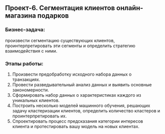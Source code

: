 ## Проект-6. Сегментация клиентов онлайн-магазина подарков
### Бизнес-задача:
произвести сегментацию существующих клиентов, проинтерпретировать эти сегменты и определить стратегию взаимодействия с ними.
### Этапы работы:
1. Произвести предобработку исходного набора данных о транзакциях.
2. Провести разведывательный анализ данных и выявить основные закономерности.
3. Сформировать набор данных о характеристиках каждого из уникальных клиентов.
4. Построить несколько моделей машинного обучения, решающих задачу кластеризации клиентов, определить количество кластеров и проинтерпретировать их.
5. Спроектировать процесс предсказания категории интересов клиента и протестировать вашу модель на новых клиентах.
